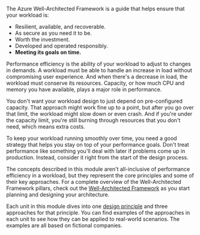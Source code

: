 The Azure Well-Architected Framework is a guide that helps ensure that your workload is: 

- Resilient, available, and recoverable.
- As secure as you need it to be.
- Worth the investment.
- Developed and operated responsibly.
- **Meeting its goals on time.**

Performance efficiency is the ability of your workload to adjust to changes in demands. A workload must be able to handle an increase in load without compromising user experience. And when there's a decrease in load, the workload must conserve its resources. Capacity, or how much CPU and memory you have available, plays a major role in performance.

You don't want your workload design to just depend on pre-configured capacity. That approach might work fine up to a point, but after you go over that limit, the workload might slow down or even crash. And if you're under the capacity limit, you're still burning through resources that you don't need, which means extra costs.

To keep your workload running smoothly over time, you need a good strategy that helps you stay on top of your performance goals. Don't treat performance like something you'll deal with later if problems come up in production. Instead, consider it right from the start of the design process.

The concepts described in this module aren't all-inclusive of performance efficiency in a workload, but they represent the core principles and some of their key approaches. For a complete overview of the Well-Architected Framework pillars, check out the [Well-Architected Framework](/azure/well-architected) as you start planning and designing your architecture.

Each unit in this module dives into one [design principle](/azure/well-architected/cost-optimization/principles) and three approaches for that principle. You can find examples of the approaches in each unit to see how they can be applied to real-world scenarios. The examples are all based on fictional companies.
